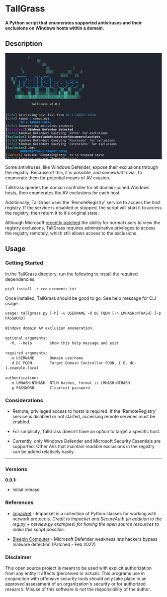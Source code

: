 # TallGrass

#### A Python script that enumerates supported antiviruses and their exclusions on Windows hosts within a domain.

## __Description__

![](img/tallgrass.png)

Some antiviruses, like Windows Defender, expose their exclusions through the registry. Because of this, it is possible, and somewhat trivial, to enumerate them for potential means of AV evasion. 

TallGrass queries the domain controller for all domain-joined Windows hosts, then enumerates the AV exclusions for each host.

Additionally, TallGrass uses the 'RemoteRegistry' service to access the host registry. If the service is disabled or stopped, the script will start it to access the registry, then return it to it's original state.

Although Microsoft [recently patched](https://www.bitdefender.com/blog/hotforsecurity/microsoft-patches-defender-flaw-that-lets-attackers-dodge-antivirus-scans/) the ability for normal users to view the registry exclusions, TallGrass requires administrative privileges to access the registry remotely, which still allows access to the exclusions.

## __Usage__

### __Getting Started__

In the TallGrass directory, run the following to install the required dependencies.

```
pip3 install -r requirements.txt
```

Once installed, TallGrass should be good to go. See help message for CLI usage.

```
usage: tallgrass.py [-h] -u USERNAME -d DC FQDN [-n LMHASH:NTHASH] [-p PASSWORD]

Windows domain AV exclusion enumeration.

optional arguments:
  -h, --help        show this help message and exit

required arguments:
  -u USERNAME       Domain username
  -d DC FQDN        Target Domain Controller FQDN, I.E. dc-1.example.local

authentication:
  -n LMHASH:NTHASH  NTLM hashes, format is LMHASH:NTHASH
  -p PASSWORD       Cleartext password

```

### __Considerations__

- Remote, privileged access to hosts is required. If the 'RemoteRegistry' service is disabled or not started, accessing remote services must be enabled.

- For simplicity, TallGrass doesn't have an option to target a specific host.

- Currently, only Windows Defender and Microsoft Security Essentials are supported. Other AVs that maintain readible exclusions in the registry can be added relatively easily.

 ---

### __Versions__

__0.0.1:__

- Initial release

### __References__

- [Impacket](https://github.com/SecureAuthCorp/impacket) - Impacket is a collection of Python classes for working with network protocols. _Credit to Impacket and SecureAuth (in addition to the reg.py + netview.py examples) for having the open source resources to make this script possible._

- [Bleepin Computer](https://www.bleepingcomputer.com/news/security/microsoft-defender-weakness-lets-hackers-bypass-malware-detection/) - Microsoft Defender weakness lets hackers bypass malware detection (Patched - Feb 2022)

### __Disclaimer__

This open source project is meant to be used with explicit authorization from any entity it affects (perceived or actual). This programs use in conjunction with offensive security tools should only take place in an approved assessment of an organization's security or for authorized research. Misuse of this software is not the responsibility of the author.